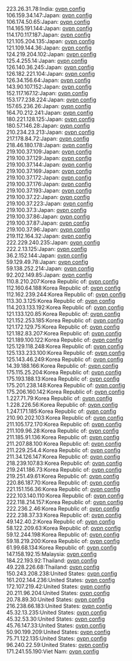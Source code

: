 223.26.31.78:India: [ovpn config](vpn/223_26_31_78.ovpn)  
106.159.34.147:Japan: [ovpn config](vpn/106_159_34_147.ovpn)  
106.174.50.65:Japan: [ovpn config](vpn/106_174_50_65.ovpn)  
114.165.191.144:Japan: [ovpn config](vpn/114_165_191_144.ovpn)  
114.170.117.187:Japan: [ovpn config](vpn/114_170_117_187.ovpn)  
121.105.204.135:Japan: [ovpn config](vpn/121_105_204_135.ovpn)  
121.109.144.36:Japan: [ovpn config](vpn/121_109_144_36.ovpn)  
124.219.204.102:Japan: [ovpn config](vpn/124_219_204_102.ovpn)  
125.4.255.14:Japan: [ovpn config](vpn/125_4_255_14.ovpn)  
126.140.36.245:Japan: [ovpn config](vpn/126_140_36_245.ovpn)  
126.182.221.104:Japan: [ovpn config](vpn/126_182_221_104.ovpn)  
126.34.156.64:Japan: [ovpn config](vpn/126_34_156_64.ovpn)  
143.90.107.152:Japan: [ovpn config](vpn/143_90_107_152.ovpn)  
152.117.167.12:Japan: [ovpn config](vpn/152_117_167_12.ovpn)  
153.177.238.224:Japan: [ovpn config](vpn/153_177_238_224.ovpn)  
157.65.236.26:Japan: [ovpn config](vpn/157_65_236_26.ovpn)  
164.70.212.241:Japan: [ovpn config](vpn/164_70_212_241.ovpn)  
180.221.128.125:Japan: [ovpn config](vpn/180_221_128_125.ovpn)  
180.57.146.28:Japan: [ovpn config](vpn/180_57_146_28.ovpn)  
210.234.23.213:Japan: [ovpn config](vpn/210_234_23_213.ovpn)  
217.178.84.72:Japan: [ovpn config](vpn/217_178_84_72.ovpn)  
218.46.180.178:Japan: [ovpn config](vpn/218_46_180_178.ovpn)  
219.100.37.109:Japan: [ovpn config](vpn/219_100_37_109.ovpn)  
219.100.37.129:Japan: [ovpn config](vpn/219_100_37_129.ovpn)  
219.100.37.144:Japan: [ovpn config](vpn/219_100_37_144.ovpn)  
219.100.37.169:Japan: [ovpn config](vpn/219_100_37_169.ovpn)  
219.100.37.172:Japan: [ovpn config](vpn/219_100_37_172.ovpn)  
219.100.37.176:Japan: [ovpn config](vpn/219_100_37_176.ovpn)  
219.100.37.193:Japan: [ovpn config](vpn/219_100_37_193.ovpn)  
219.100.37.22:Japan: [ovpn config](vpn/219_100_37_22.ovpn)  
219.100.37.223:Japan: [ovpn config](vpn/219_100_37_223.ovpn)  
219.100.37.3:Japan: [ovpn config](vpn/219_100_37_3.ovpn)  
219.100.37.86:Japan: [ovpn config](vpn/219_100_37_86.ovpn)  
219.100.37.87:Japan: [ovpn config](vpn/219_100_37_87.ovpn)  
219.100.37.96:Japan: [ovpn config](vpn/219_100_37_96.ovpn)  
219.112.164.32:Japan: [ovpn config](vpn/219_112_164_32.ovpn)  
222.229.240.235:Japan: [ovpn config](vpn/222_229_240_235.ovpn)  
222.2.13.125:Japan: [ovpn config](vpn/222_2_13_125.ovpn)  
36.2.152.144:Japan: [ovpn config](vpn/36_2_152_144.ovpn)  
59.129.49.78:Japan: [ovpn config](vpn/59_129_49_78.ovpn)  
59.138.252.214:Japan: [ovpn config](vpn/59_138_252_214.ovpn)  
92.202.149.85:Japan: [ovpn config](vpn/92_202_149_85.ovpn)  
110.8.210.207:Korea Republic of: [ovpn config](vpn/110_8_210_207.ovpn)  
112.160.64.188:Korea Republic of: [ovpn config](vpn/112_160_64_188.ovpn)  
112.162.239.244:Korea Republic of: [ovpn config](vpn/112_162_239_244.ovpn)  
113.30.3.125:Korea Republic of: [ovpn config](vpn/113_30_3_125.ovpn)  
114.203.133.192:Korea Republic of: [ovpn config](vpn/114_203_133_192.ovpn)  
121.133.120.85:Korea Republic of: [ovpn config](vpn/121_133_120_85.ovpn)  
121.152.253.185:Korea Republic of: [ovpn config](vpn/121_152_253_185.ovpn)  
121.172.129.75:Korea Republic of: [ovpn config](vpn/121_172_129_75.ovpn)  
121.182.83.207:Korea Republic of: [ovpn config](vpn/121_182_83_207.ovpn)  
121.189.100.122:Korea Republic of: [ovpn config](vpn/121_189_100_122.ovpn)  
125.129.118.248:Korea Republic of: [ovpn config](vpn/125_129_118_248.ovpn)  
125.133.233.100:Korea Republic of: [ovpn config](vpn/125_133_233_100.ovpn)  
125.143.46.249:Korea Republic of: [ovpn config](vpn/125_143_46_249.ovpn)  
14.39.188.166:Korea Republic of: [ovpn config](vpn/14_39_188_166.ovpn)  
175.115.25.204:Korea Republic of: [ovpn config](vpn/175_115_25_204.ovpn)  
175.193.188.13:Korea Republic of: [ovpn config](vpn/175_193_188_13.ovpn)  
175.201.238.148:Korea Republic of: [ovpn config](vpn/175_201_238_148.ovpn)  
175.206.160.142:Korea Republic of: [ovpn config](vpn/175_206_160_142.ovpn)  
1.227.71.79:Korea Republic of: [ovpn config](vpn/1_227_71_79.ovpn)  
1.228.226.56:Korea Republic of: [ovpn config](vpn/1_228_226_56.ovpn)  
1.247.171.185:Korea Republic of: [ovpn config](vpn/1_247_171_185.ovpn)  
210.90.202.103:Korea Republic of: [ovpn config](vpn/210_90_202_103.ovpn)  
211.105.172.170:Korea Republic of: [ovpn config](vpn/211_105_172_170.ovpn)  
211.109.96.28:Korea Republic of: [ovpn config](vpn/211_109_96_28.ovpn)  
211.185.91.136:Korea Republic of: [ovpn config](vpn/211_185_91_136.ovpn)  
211.207.88.100:Korea Republic of: [ovpn config](vpn/211_207_88_100.ovpn)  
211.229.254.4:Korea Republic of: [ovpn config](vpn/211_229_254_4.ovpn)  
211.34.126.147:Korea Republic of: [ovpn config](vpn/211_34_126_147.ovpn)  
218.239.107.83:Korea Republic of: [ovpn config](vpn/218_239_107_83.ovpn)  
219.241.186.73:Korea Republic of: [ovpn config](vpn/219_241_186_73.ovpn)  
219.251.49.61:Korea Republic of: [ovpn config](vpn/219_251_49_61.ovpn)  
220.86.187.70:Korea Republic of: [ovpn config](vpn/220_86_187_70.ovpn)  
221.151.156.36:Korea Republic of: [ovpn config](vpn/221_151_156_36.ovpn)  
222.103.140.110:Korea Republic of: [ovpn config](vpn/222_103_140_110.ovpn)  
222.118.214.157:Korea Republic of: [ovpn config](vpn/222_118_214_157.ovpn)  
222.236.2.46:Korea Republic of: [ovpn config](vpn/222_236_2_46.ovpn)  
222.238.37.33:Korea Republic of: [ovpn config](vpn/222_238_37_33.ovpn)  
49.142.40.2:Korea Republic of: [ovpn config](vpn/49_142_40_2.ovpn)  
58.122.209.63:Korea Republic of: [ovpn config](vpn/58_122_209_63.ovpn)  
59.12.244.198:Korea Republic of: [ovpn config](vpn/59_12_244_198.ovpn)  
59.18.219.200:Korea Republic of: [ovpn config](vpn/59_18_219_200.ovpn)  
61.99.68.134:Korea Republic of: [ovpn config](vpn/61_99_68_134.ovpn)  
147.158.192.15:Malaysia: [ovpn config](vpn/147_158_192_15.ovpn)  
184.22.193.92:Thailand: [ovpn config](vpn/184_22_193_92.ovpn)  
49.228.226.68:Thailand: [ovpn config](vpn/49_228_226_68.ovpn)  
150.243.208.238:United States: [ovpn config](vpn/150_243_208_238.ovpn)  
161.202.144.236:United States: [ovpn config](vpn/161_202_144_236.ovpn)  
172.107.219.42:United States: [ovpn config](vpn/172_107_219_42.ovpn)  
20.211.96.204:United States: [ovpn config](vpn/20_211_96_204.ovpn)  
20.78.89.30:United States: [ovpn config](vpn/20_78_89_30.ovpn)  
216.238.66.183:United States: [ovpn config](vpn/216_238_66_183.ovpn)  
45.32.13.235:United States: [ovpn config](vpn/45_32_13_235.ovpn)  
45.32.53.30:United States: [ovpn config](vpn/45_32_53_30.ovpn)  
45.76.147.33:United States: [ovpn config](vpn/45_76_147_33.ovpn)  
50.90.199.209:United States: [ovpn config](vpn/50_90_199_209.ovpn)  
75.71.122.135:United States: [ovpn config](vpn/75_71_122_135.ovpn)  
96.240.22.59:United States: [ovpn config](vpn/96_240_22_59.ovpn)  
171.241.55.190:Viet Nam: [ovpn config](vpn/171_241_55_190.ovpn)  
